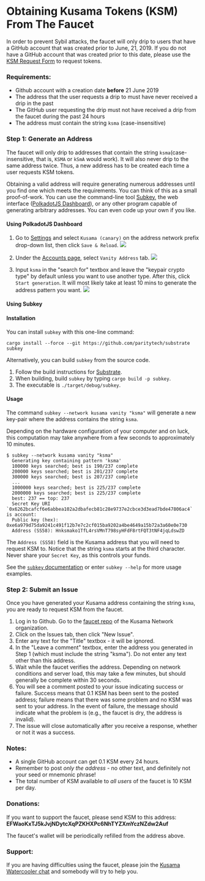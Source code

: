 # Obtaining Kusama Tokens (KSM) From The Faucet

In order to prevent Sybil attacks, the faucet will only drip to users that have a GitHub account that was created prior to June, 21, 2019. If you do not have a GitHub account that was created prior to this date, please use the [KSM Request Form](https://docs.google.com/forms/d/e/1FAIpQLSfGAqjXY3xLokwl7A-R4JZAnrBnSI3BVXKMKDLCKVtHaxgs-w/formResponse) to request tokens.  

### Requirements:

- Github account with a creation date **before** 21 June 2019
- The address that the user requests a drip to must have never received a drip in the past
- The GitHub user requesting the drip must not have received a drip from the faucet during the past 24 hours
- The address must contain the string `ksma` (case-insensitive)

### Step 1: Generate an Address

The faucet will only drip to addresses that contain the string `ksma`(case-insensitive, that is, `KSMA` or `kSmA` would work). It will also never drip to the same address twice. Thus, a new address has to be created each time a user requests KSM tokens.

Obtaining a valid address will require generating numerous addresses until you find one which meets the requirements. You can think of this as a small proof-of-work. You can use the command-line tool [Subkey](#Using-Subkey), the web interface ([PolkadotJS Dashboard](#Using-PolkadotJS-Dashboard)), or any other program capable of generating arbitrary addresses.  You can even code up your own if you like.


#### Using PolkadotJS Dashboard

1. Go to [Settings](https://polkadot.js.org/apps/#/settings) and select `Kusama (canary)` on the address network prefix drop-down list, then click `Save & Reload`.
![](https://i.imgur.com/Ci1SJvL.png)

2. Under the [Accounts page](https://polkadot.js.org/apps/#/accounts), select `Vanity Address` tab.
![](https://i.imgur.com/EZw5iOx.png)

3. Input `ksma` in the "search for" textbox and leave the "keypair crypto type" by default unless you want to use another type.  After this, click `Start generation`. It will most likely take at least 10 mins to generate the address pattern you want.
![](https://i.imgur.com/ckbunwK.png)


#### Using Subkey

#### Installation

You can install `subkey` with this one-line command:

```
cargo install --force --git https://github.com/paritytech/substrate subkey
```

Alternatively, you can build `subkey` from the source code.

1. Follow the build instructions for [Substrate](https://github.com/paritytech/substrate#6-building).
2. When building, build `subkey` by typing `cargo build -p subkey`.
3. The executable is `./target/debug/subkey`.

#### Usage

The command `subkey --network kusama vanity "ksma"` will generate a new key-pair where the address contains the string  `ksma`.

Depending on the hardware configuration of your computer and on luck, this computation may take anywhere from a few seconds to approximately 10 minutes.

```
$ subkey --network kusama vanity "ksma"
  Generating key containing pattern 'ksma'
  100000 keys searched; best is 190/237 complete
  200000 keys searched; best is 201/237 complete
  300000 keys searched; best is 207/237 complete
  ...
  1000000 keys searched; best is 225/237 complete
  2000000 keys searched; best is 225/237 complete
  best: 237 == top: 237
  Secret Key URI `0x6262bcafcf6e6abbea102a2dbafecb81c28e9737e2cbce3d3ead7bde47806ac4` is account:
  Public key (hex): 0xe6a979d75da9241c491f12b7e7c2cf015ba9202a4be4649a15b72a3a60e0e730
  Address (SS58): Hnksmako1TfL4rsVMnT798syHFdF8rtFQT3tNF4jqLdswZD
```

The `Address (SS58)` field is the Kusama address that you will need to request KSM to. Notice that the string `ksma` starts at the third character. Never share your `Secret Key`, as this controls your funds.

See the [`subkey` documentation](https://substrate.dev/docs/en/ecosystem/subkey) or enter `subkey --help` for more usage examples.

### Step 2: Submit an Issue

Once you have generated your Kusama address containing the string `ksma`, you are ready to request KSM from the faucet.

1. Log in to Github. Go to the [faucet repo](https://github.com/kusamanetwork/faucet/issues) of the Kusama Network organization.  
2. Click on the Issues tab, then click "New Issue".
3. Enter any text for the "Title" textbox - it will be ignored.
4. In the "Leave a comment" textbox, enter the address you generated in Step 1 (which must include the string "ksma"). Do not enter any text other than this address.
5. Wait while the faucet verifies the address. Depending on network conditions and server load, this may take a few minutes, but should generally be complete within 30 seconds.
6. You will see a comment posted to your issue indicating success or failure.  Success means that 0.1 KSM has been sent to the posted address; failure means that there was some problem and no KSM was sent to your address. In the event of failure, the message should indicate what the problem is (e.g., the faucet is dry, the address is invalid).
7.  The issue will close automatically after you receive a response, whether or not it was a success.

### Notes:

- A single GitHub account can get 0.1 KSM every 24 hours.
- Remember to post _only the address_ - no other text, and definitely not your seed or mnemonic phrase!
- The total number of KSM available to _all users_ of the faucet is 10 KSM per day.

### Donations:

If you want to support the faucet, please send KSM to this address: **EFWaoKxTJ5kJvjNDytcXqPZKHXPc6NhTYZXmYczNZdw2Auf**

The faucet's wallet will be periodically refilled from the address above.

### Support:

If you are having difficulties using the faucet, please join the [Kusama Watercooler chat](https://riot.w3f.tech/#/room/#kusamawatercooler:polkadot.builders) and somebody will try to help you.  
